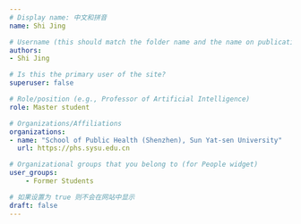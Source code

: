 ```yaml
---
# Display name: 中文和拼音
name: Shi Jing

# Username (this should match the folder name and the name on publications)
authors:
- Shi Jing

# Is this the primary user of the site?
superuser: false

# Role/position (e.g., Professor of Artificial Intelligence)
role: Master student

# Organizations/Affiliations
organizations:
- name: "School of Public Health (Shenzhen), Sun Yat-sen University" 
  url: https://phs.sysu.edu.cn

# Organizational groups that you belong to (for People widget)
user_groups:
    - Former Students

# 如果设置为 true 则不会在网站中显示
draft: false
---
```





